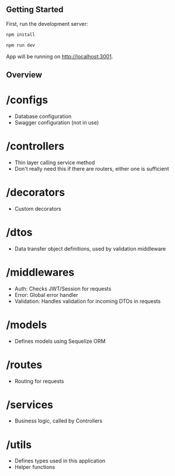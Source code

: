 ## Getting Started

First, run the development server:

```bash
npm install

npm run dev
```

App will be running on [http://localhost:3001](http://localhost:3001).

## Overview

# /configs
- Database configuration
- Swagger configuration (not in use)

# /controllers
- Thin layer calling service method
- Don't really need this if there are routers, either one is sufficient

# /decorators
- Custom decorators

# /dtos
- Data transfer object definitions, used by validation middleware

# /middlewares
- Auth: Checks JWT/Session for requests
- Error: Global error handler
- Validation: Handles validation for incoming DTOs in requests

# /models
- Defines models using Sequelize ORM

# /routes
- Routing for requests

# /services
- Business logic, called by Controllers

# /utils
- Defines types used in this application
- Helper functions